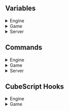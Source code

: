 ## Variables

<details>
  <summary>Engine</summary>

| Variable                 | Type               | Min | Default | Max     | Description |
| -------------------------|--------------------|-----|---------|---------|-------------|
| aaenvmap                 | Persistent integer | 0   | 1       | 1       |
| allfaces                 | Integer            | 0   | 0       | 1       | Allows texturing commands to apply the new texture to all the sides of the selected geometry.
| amd_eal_bug              | Integer            | 0   | 0       | 1       |
| amd_pf_bug               | Integer            | 0   | 0       | 1       |
|animationinterpolationtime| Integer            | 0   |  200    |  1000   |
| aodepthformat            | Integer            | 1   | 0       | 0       |
| aoderiv                  | Integer            | -1  | 1       | 1       |
| attachradius             | Integer            | 1   | 100     | 1000    |
| avatarfov                | Integer            | 10  | 40      | 100     | Field of view of the avatar (first person weapon).
| avatarzoomfov            | Integer            | 10  | 25      | 60      | Field of view of the avatar (first person weapon) while zoomed in. Currently read-only.
| batchdecals              | Integer            | 0   |  1      |  1      |
| batchgeom                | Integer            | 0   |  1      |  1      |
| clampsky                 | Integer            | 0   |  1      |  1      |
| compresspng              | Persistent integer | 0   | 9       | 9       |
| compresstga              | Persistent integer | 0   | 1       | 1       |
| connectname              | Persistent string  | N/A | N/A     | N/A     |
| csmcull                  | Integer            | 0   |  1      |  1      |
| csmfarplane              | Integer            | 64  |  1024   |  16384  |
| csminoq                  | Integer            | 0   |  1      |  1      |
| csmnearplane             | Integer            | 1   |  1      |  16     |
| cullparticles            | Integer            | 0   |  1      |  1      |
| dbgalias                 | Integer            | 0   | 4       | 1000    |
| dbgcolmesh               | Integer            | 0   | 0       | 1       |
| dbgdds                   | Integer            | 0   |  0      |  1      |
| dbgexts                  | Integer            | 0   | 0       | 1       |
| dbggrass                 | Integer            | 0   | 0       | 1       |
| dbgmodes                 | Integer            | 0   | 0       | 1       |
| dbgmovie                 | Integer            | 0   | 0       | 1       |
| dbgpcull                 | Integer            | 0   |  0      |  1      |
| dbgpseed                 | Integer            | 0   |  0      |  1      |
| dbgshader                | Integer            | 0   |  1      |  2      |
| dbgsound                 | Integer            | 0   |  0      |  1      |
| dbgstain                 | Integer            | 0   |  0      |  1      |
| dbgubo                   | Integer            | 0   |  0      |  1      |
| dbgvars                  | Integer            | 0   | 0       | 1       |
| debugao                  | Integer            | 0   | 0       | 1       |
| debugbloom               | Integer            | 0   | 0       | 1       |
| debugdepth               | Integer            | 0   | 0       | 1       |
| debuglightscissor        | Integer            | 0   |  0      |  1      |
| debugrefract             | Integer            | 0   | 0       | 1       |
| debugrh                  | Integer            | -1  | 0       | RH_MAXSPLITS*(RH_MAXGRID + 2) |
| debugrsm                 | Integer            | 0   | 0       | 2       |
| debugshadowatlas         | Integer            | 0   | 0       |  3      |
| debugsmaa                | Integer            | 0   | 0       | 5       |
| debugstencil             | Integer            | 0   | 0       | 0xFF    |
| debugtqaa                | Integer            | 0   | 0       | 2       |
| defershaders             | Integer            | 0   |  1      |  1      |
| depthfaillights          | Integer            | 0   |  1      |  1      |
| depthtestlights          | Integer            | 0   |  2      |  2      |
| desktoph                 | Integer            | 1   | 0       | 0       |
| desktopw                 | Integer            | 1   | 0       | 0       |
| dtoutline                | Integer            | 0   |  1      |  1      |
| editcursor               | Integer            | 0   | 1       | 1       |
| editing                  | Integer            | 1   | 0       | 0       |
| entautoviewdist          | Integer            | 0   | 25      | 100     |
| entcamdir                | Persistent integer | 0   | 1       | 1       |
| entdrop                  | Integer            | 0   | 2       | 3       |
| entitysurf               | Integer            | 0   | 0       | 1       |
| entmovingshadow          | Integer            | 0   | 1       | 1       |
| entselradius             | Integer            | 0   | 2       | 10      |
| entselsnap               | Integer            | 0   | 0       | 1       |
| envmapbb                 | Integer            | 0   | 0       | 1       |
| envmapradius             | Integer            | 0   | 128     | 10000   |
| flarecutoff              | Persistent integer | 0   | 1000    | 10000   |
| flaresize                | Persistent integer | 20  | 100     | 500     |
| floatspeed               | Integer            | 1   | 100     | 10000   |
| fogoverlay               | Integer            | 0   | 1       | 1       |
| forcespotlights          | Integer            | 1   |  0      |  0      |
| frametimer               | Integer            | 0   | 0       | 1       |
| fullbright               | Integer            | 0   | 0       | 1       |
| fullbrightlevel          | Integer            | 0   | 160     | 255     |
| fullbrightmodels         | Persistent integer | 0   | 0       | 200     |
| gcolorclear              | Integer            | 0   |  1      |  1      |
| gdepthclear              | Integer            | 0   |  1      |  1      |
| gdepthformat             | Integer            | 1   | 0       | 0       |
| ghasstencil              | Integer            | 1   | 0       | 0       |
| glcompat                 | Integer            | 1   | 0       | 0       |
| glerr                    | Integer            | 0   | 0       | 1       |
| glslversion              | Integer            | 1   | 0       | 0       |
| glversion                | Integer            | 1   | 0       | 0       |
| gpuskel                  | Persistent integer | 0   | 0       | 1       |
| gridlookup               | Integer            | 0   | 0       | 1       |
| hdraccummillis           | Integer            | 1   | 33      | 1000    |
| hdrreduce                | Integer            | 0   | 2       | 2       |
| hidechanges              | Integer            | 0   | 0       | 1       |
| hidehud                  | Integer            | 0   | 0       | 1       |
| hidestats                | Integer            | 0   | 0       | 1       |
| hwcubetexsize            | Integer            | 1   |  0      |  0      |
| hwmaxaniso               | Integer            | 1   |  0      |  0      |
| hwtexsize                | Integer            | 1   |  0      |  0      |
| hwtexunits               | Integer            | 1   |  0      |  0      |
| hwvtexunits              | Integer            | 1   |  0      |  0      |
| intel_mapbufferrange_bug | Integer            | 0   | 0       | 1       |
| intel_texalpha_bug       | Integer            | 0   | 0       | 1       |
| invalidcubeguard         | Integer            | 0   | 1       | 1       |
| lastdisconnectreason     | Read-only string   | N/A | N/A     | N/A     |
| lightpassesused          | Integer            | 1   |  0      |  0      |
| lightsoccluded           | Integer            | 1   |  0      |  0      |
| lightsvisible            | Integer            | 1   |  0      |  0      |
| lighttilealignh          | Integer            | 1   |  16     |  256    |
| lighttilealignw          | Integer            | 1   |  16     |  256    |
| lnblendpower             | Floating point     | 0   | 6.0f    | 1000    |
| lnjittermillis           | Integer            | 0   | 100     | 1000    |
| lnjitterradius           | Integer            | 0   | 3       | 100     |
| lnjitterscale            | Floating point     | 0   | 0.2f    | 10      |
| lnscrollmillis           | Integer            | 1   | 250     | 5000    |
| lnscrollscale            | Floating point     | 0   | 0.05f   | 10      |
| mainmenu                 | Read-only Integer  | 1   | 1       | 0       |
| mapmusic                 | String             | N/A | N/A     | N/A     | Music track of a map. Each time we load a map, this variable is updated with the current map's music track (if available).
| maptitle                 | String             | N/A | "Untitled Map by Unknown" | N/A | Title of a map. Each time we load a map, this variable is updated with the current map's title (if available).
| mastermotd               | String             | N/A | N/A     | N/A     |
| maxdrawbufs              | Integer            | 1   | 0       | 0       |
| maxdualdrawbufs          | Integer            | 1   | 0       | 0       |
| maxfsuniforms            | Integer            | 1   |  0      |  0      |
| maxgrass                 | Integer            | 10  | 10000   | 10000   |
| maxmerge                 | Integer            | 0   | 6       | 12      |
| maxmodelradiusdistance   | Integer            | 10  |  200    |  1000   |
| maxpvsblocker            | Integer            | 1   | 512     | 1<<16   |
| maxskelanimdata          | Integer            | 1   | 192     | 0       |
| maxtexoffset             | Integer            | 1   |  0      |  0      |
| maxtexrectoffset         | Integer            | 1   |  0      |  0      |
| maxvsuniforms            | Integer            | 1   |  0      |  0      |
| mesa_swap_bug            | Integer            | 0   | 0       | 1       |
| mesa_texrectoffset_bug   | Integer            | 0   | 0       | 1       |
| minface                  | Integer            | 0   | 4       | 12      |
| mintexoffset             | Integer            | 1   |  0      |  0      |
| mintexrectoffset         | Integer            | 1   |  0      |  0      |
| mipvis                   | Integer            | 0   | 0       | 1       |
| modelpreviewfov          | Integer            | 10  | 20      | 100     |
| modelpreviewpitch        | Integer            | -90 | -15     | 90      |
| movieaccelblit           | Integer            | 0   | 0       | 1       |
| movieaccelyuv            | Integer            | 0   | 1       | 1       |
| moviedir                 | Persistent string  | N/A | "movie" | N/A     | Similarly to `screenshotdir`, directory to which movies are saved.
| msaadepthblit            | Integer            | 0   | 0       | 1       |
| msaalight                | Integer            | 1   | 0       | 0       |
| msaamaxcolortexsamples   | Integer            | 1   | 0       | 0       |
| msaamaxdepthtexsamples   | Integer            | 1   | 0       | 0       |
| msaamaxsamples           | Integer            | 1   | 0       | 0       |
| msaaminsamples           | Integer            | 1   | 0       | 0       |
| msaasamples              | Integer            | 1   | 0       | 0       |
| numcpus                  | Integer            | 1   | 1       | 16      |
| numoctaents              | Integer            | 1   | 0       | 0       |
| octaentsize              | Integer            | 0   | 64      | 1024    |
| oqdist                   | Integer            | 0   |  256    |  1024   |
| oqdynent                 | Integer            | 0   |  1      |  1      |
| oqfrags                  | Integer            | 0   |  8      |  64     |
| oqgeom                   | Integer            | 0   |  1      |  1      |
| oqlights                 | Integer            | 0   |  1      |  1      |
| oqmm                     | Integer            | 0   |  4      |  8      |
| oqvol                    | Integer            | 0   |  1      |  1      |
| oqwait                   | Integer            | 0   |  1      |  1      |
| outline                  | Integer            | 0   |  0      |  1      |
| paintblendmapdelay       | Integer            | 1   | 500     | 3000    |
| paintblendmapinterval    | Integer            | 1   | 30      | 3000    |
| passthroughcube          | Integer            | 0   | 1       | 1       |
| passthroughent           | Integer            | 0   | 1       | 1       |
| passthroughsel           | Integer            | 0   | 0       | 1       |
| physinterp               | Integer            | 0   | 1       | 1       |
| printvbo                 | Integer            | 0   | 0       | 1       |
| progressbackground       | Integer            | 0   | 0       | 1       |
| pvsleafsize              | Integer            | 1   | 64      | 1024    |
| ragdollairfric           | Floating point     | 0   | 0.996f  | 1       |
| ragdollbodyfric          | Floating point     | 0   | 0.95f   | 1       |
| ragdollbodyfricscale     | Floating point     | 0   | 2       | 10      |
| ragdollconstrain         | Integer            | 1   | 7       | 100     |
| ragdollexpireoffset      | Integer            | 0   | 2500    | 30000   |
| ragdolleyesmooth         | Floating point     | 0   | 0       | 1       |
| ragdolleyesmoothmillis   | Integer            | 1   | 1       | 10000   |
| ragdollgravity           | Floating point     | 0   | 198.0f  | 200     |
| ragdollgroundfric        | Floating point     | 0   | 0.8f    | 1       |
| ragdollrotfric           | Floating point     | 0   | 0.85f   | 1       |
| ragdollrotfricstop       | Floating point     | 0   | 0.1f    | 1       |
| ragdolltimestepmax       | Integer            | 1   | 10      | 50      |
| ragdolltimestepmin       | Integer            | 1   | 5       | 50      |
| ragdollunstick           | Floating point     | 0   | 10      | 1e3f    |
| ragdollwaterexpireoffset | Integer            | 0   | 4000    | 30000   |
| ragdollwaterfric         | Floating point     | 0   | 0.85f   | 1       |
| replayparticles          | Integer            | 0   |  1      |  1      |
| rhclipgrid               | Integer            | 0   | 1       | 1       |
| rhdynmm                  | Integer            | 0   | 0       | 1       |
| rhdyntex                 | Integer            | 0   | 0       | 1       |
| rhinoq                   | Integer            | 0   |  1      |  1      |
| rsmcull                  | Integer            | 0   | 1       | 1       |
| savebak                  | Persistent integer | 0   | 2       | 2       | Controls whether `.bak` files (backups) of the map we are editing are saved at each map save (`/savemap`).
| scaledds                 | Integer            | 0   |  2      |  4      |
| screenshotdir            | Persistent string  | N/A | "screenshot" | N/A| Directory to which screenshots are saved (`*/screenshot`).
| screenshotformat         | Persistent integer | 0   | IMG_PNG | NUMIMG-1|
| screenshotquality        | Persistent integer | 0   | 97      | 100     |
| sdl_xgrab_bug            | Integer            | 0   | 0       | 1       |
| selectcorners            | Integer            | 0   | 0       | 1       |
| selectionsurf            | Integer            | 0   | 0       | 1       |
| serverip                 | String             | N/A | N/A     | N/A     |
| serveruprate             | Integer            | 0   |  0      |2147483647|
| showentradius            | Integer            | 0   | 1       | 1       |
| showsky                  | Integer            | 0   |  1      |  1      |
| smaa4x                   | Integer            | 1   | 0       | 0       |
| smaas2x                  | Integer            | 1   | 0       | 0       |
| smaat2x                  | Integer            | 1   | 0       | 0       |
| smbbcull                 | Integer            | 0   |  1      |  1      |
| smborder                 | Integer            | 0   |  3      |  16     |
| smborder2                | Integer            | 0   |  4      |  16     |
| smdistcull               | Integer            | 0   |  1      |  1      |
| smdynshadow              | Integer            | 0   |  1      |  1      |
| sminoq                   | Integer            | 0   |  1      |  1      |
| smmaxsize                | Integer            | 1   |  384    |  1024   |
| smminradius              | Integer            | 0   |  16     |  10000  |
| smminsize                | Integer            | 1   |  96     |  1024   |
| smnodraw                 | Integer            | 0   |  0      |  1      |
| smnoshadow               | Integer            | 0   |  0      |  1      |
| smquery                  | Integer            | 0   |  1      |  1      |
| smsidecull               | Integer            | 0   |  1      |  1      |
| smused                   | Integer            | 1   |  0      |  0      |
| smviscull                | Integer            | 0   |  1      |  1      |
| softexplosion            | Persistent integer | 0   | 0       | 1       |
| softexplosionblend       | Integer            | 1   | 16      | 64      |
| statrate                 | Integer            | 1   | 200     | 1000    |
| stereo                   | Integer            | 0   |  1      |  1      |
| testtags                 | Integer            | 0   | 0       | 1       |
| testtricol               | Integer            | 0   | 0       | 2       |
| textinputfilter          | Integer            | 0   | 5       | 1000    |
| thirdperson              | Integer            | 0   | 0       | 2       |
| tqaaresolvegather        | Integer            | 1   | 0       | 0       |
| usedds                   | Integer            | 0   |  1      |  1      |
| usetexcompress           | Integer            | 1   | 0       | 0       |
| usetexgather             | Integer            | 1   | 0       | 0       |
| useubo                   | Integer            | 1   | 0       | 0       |
| usevdelta                | Integer            | 1   | 0       | 0       |
| volderiv                 | Integer            | -1  |  1      |  1      |
| waterlod                 | Persistent integer | 0   | 1       | 3       |
| waterreflectstep         | Persistent integer | 1   | 32      | 10000   |
| watersubdiv              | Persistent integer | 0   | 2       | 3       |
| wireframe                | Integer            | 0   | 0       | 1       |
| zoom                     | Integer            | -1  | 0       | 1       |
| tqaa,                    | Persistent integer | 0   | 0       | 1       |
| tqaamovemask             | Persistent integer | 0   | 1       | 1       |
| fxaa                     | Persistent integer | 0   | 0       | 1       |
| fxaaquality              | Persistent integer | 0   | 1       | 3       |
| fxaagreenluma            | Persistent integer | 0   | 0       | 1       |
| smaa                     | Persistent integer | 0   | 0       | 1       |
| smaaspatial              | Persistent integer | 0   | 1       | 1       |
| smaaquality              | Persistent integer | 0   | 2       | 3       |
| smaacoloredge            | Persistent integer | 0   | 0       | 1       |
| smaagreenluma            | Persistent integer | 0   | 0       | 1       |
| smaadepthmask            | Integer            | 0   | 1       | 1       |
| smaastencil              | Integer            | 0   | 1       | 1       |
| blendpaintmode           | Integer            | 0   | 0       | 5       |
| blendtexsize             | Peristent Integer  | 0   | 9       | 11      |
| rate                     | Integer            | 0   | 0       | 1024    |
| throttle_interval,       | Integer            | 0   | 5       | 30      |
| throttle_accel           | Integer            | 0   | 2       | 32      |
| throttle_decel           | Integer            | 0   | 2       | 32      |
| maxcon                   | Persistent integer | 10  | 200     | 1000    |
VARNP(dynlights, usedynlights, 0, 1, 1);
| grassanimmillis          | Read-only integer  | 0   | 3000    | 60000   |
| grassscale               | Read-only integer  | 1   | 2       | 64      |
| relativemouse            | Integer            | 1   | 1       | 0       |
| relativemouse            | Persistent integer | 0   | 1       | 1       |
| fullscreen               | Persistent integer | 0   | 1       | 1       |
| confilter                | Persistent hex integer | 0   | 0xFFC4C0 | 0xFFFFFF |
| fullconfilter            | Persistent hex integer | 0   | 0xFFFFFF | 0xFFFFFF |
| miniconfilter            | Persistent hex integer | 0   | 0        | 0xFFFFFF |

</details>

<details>
  <summary>Game</summary>

| Variable            | Type               | Min | Default | Max               | Description |
| --------------------|--------------------|-----|---------|-------------------|-------------|
| aidebug             | Integer            | 0   | 0       | 6                 |
| aiforcegun          | Integer            | -1  | -1      | Max weapons       | Forces the bots to use the specified weapon (offline mode only).
| allycrosshair       | Persistent Integer | 0   | 1       | 1                 | Controls whether the ally crosshair appears while the player is aiming at an ally.
| animoverride        | Integer            |-1   | 0       | Max animations    | Imposes the specified animation on all animated entities.
| autoauth            | Persistent integer | 0   | 1       | 1                 |
| autoswitch          | Persistent integer | 0   | 1       | 1                 | Whether we automatically switch to a newly acquired weapon that was not previously in our arsenal.
| blood               | Persistent integer | 0   | 1       | 1                 | Enables or disables blood particles.
| chatsound           | Persistent integer | 0   | 1       | 1                 | Enables or disables the chat beep sound.
| deadpush            | Persistent integer | 1   | 2       | 20                | Determines the amount by which the push on players' corpses is multiplied when the final hit is delivered.
| deathfromabove      | Persistent integer | 0   | 1       | 1                 | Determines whether or not the camera should look down on the player's corpse when they are dead.
| dropwaypoints       | Integer            | 0   | 0       | 1                 | When enabled (set to 1), waypoints will be dropped for bots to follow wherever the player walks.
| footstepssound      | Persistent integer | 0   | 1       | 1                 | Controls whether or not footstep sounds are played.
| forceplayermodels   | Persistent integer | 0   | 0       | 1                 | If enabled (set to 1), all player models will be forced to have the same appearance.
| gore                | Persistent integer | 0   | 1       | 1                 | Determines whether or not players explode into a bunch of giblets when they are killed by an absurd amount of damage.
| goreeffect          | Persistent integer | N/A | N/A     | N/A               | Type of gore effect.
| hidedead            | Persistent integer | 0   | 0       | 1                 | Controls whether players immediately disappear after being killed.
| highlightscore      | Persistent integer | 0   | 1       | 1                 | Controls whether or not our client should be highlighted on the scoreboard.
| hitcrosshair        | Persistent integer | 0   | 400     | 1000              | Controls the duration, in milliseconds, for which the hit crosshair is visible after hitting an enemy.
| hitsound            | Persistent integer | 0   | 0       | 2                 | Determines whether a sound is played every time we hit a player.
| hudgun              | Persistent integer | 0   | 1       | 1                 | Controls whether the first-person weapon and arms are rendered or not.
| hudgunsway          | Persistent integer | 0   | 1       | 1                 | Controls whether the first-person weapon sways when moving or remains steady.
| itemtrans           | Persistent integer | 0   | 1       | 1                 | Determines the rendering behavior of unavailable items. When set to 1, unavailable items will appear transparent. When set to 0, unavailable items will not be rendered at all.
| killsound           | Persistent integer | 0   | 1       | 2                 | Determines whether a ping sound is played every time we kill a player.
| maxradarscale       | Persistent integer | 0   | 1024    | 10000             |
| minimapalpha        | Persistent float   | 0   | 1       | 1                 |
| minradarscale       | Persistent integer | 0   | 384     | 10000             |
| muzzleflash         | Persistent integer | 0   | 1       | 1                 | Determines whether the muzzle flash particle of the gun will appear or not when shooting.
| playercolor         | Persistent integer | 0   | 4       | Max colors        | Specifies the color of the player's skin.
| playercolorblue     | Persistent integer | 0   | 0       | Max blue colors   | Specifies the skin color of the player on Team Aesir.
| playercolorred      | Persistent integer | 0   | 0       | Max red colors    | Specifies the skin color of the player on Team Vanir.
| playermodel         | Persistent integer | 0   | 0       | Max player models | Specifies the player model our player should use.
| playersearch        | Persistent integer | 0   | 3       | 10                |
| playheadshotsound   | Persistent integer | 0   | 1       | 2                 | Determines whether headshots will produce a distinct sound.
| radarteammates      | Persistent integer | 0   | 1       | 1                 | Determines whether teammates are visible in the radar.
| ragdoll             | Persistent integer | 0   | 1       | 1                 | Allows enabling or disabling ragdoll physics for models that support them.
| ragdollfade         | Persistent integer | 0   | 400     | 5000              | Represents the duration in milliseconds that ragdolls take to fade completely.
| ragdollmillis       | Persistent integer | 0   | 10000   | 300000            | Determines the duration in milliseconds for which ragdolls remain visible before they start to fade.
| regensound          | Persistent integer | 0   | 1       | 1                 | Controls whether or not a sound is played while players regenerate health.
| showclientnum       | Persistent integer | 0   | 1       | 1                 | Controls whether to display the client number of players on the scoreboard or not.
| showconnecting      | Persistent integer | 0   | 1       | 1                 | Controls whether or not to display connecting players on the scoreboard.
| showmodeinfo        | Persistent integer | 0   | 1       | 1                 | Controls whether or not a console message is displayed, showing gamemode and mutators information at the start of the game.
| showping            | Persistent integer | 0   | 1       | 1                 | Controls whether to display the ping of players on the scoreboard or not.
| showpj              | Persistent integer | 0   | 1       | 1                 | Controls whether to display the PJ (packet jump) of players on the scoreboard or not.
| showservinfo        | Persistent integer | 0   | 1       | 1                 | Controls whether to display server information such as server name and IP on the scoreboard.
| showspectators      | Persistent integer | 0   | 1       | 1                 | Controls whether a list of spectators should be displayed on the scoreboard or not.
| showwaypoints       | Persistent integer | 0   | 1       | 1                 | Controls the visibility of bot waypoints.
| showwaypointsradius | Persistent integer | 0   | 200     | 10000             |
| smoothdist          | Persistent integer | 0   | 32      | 64                |
| smoothmove          | Persistent integer | 0   | 75      | 100               |
| specmode            | Integer            | 0   | 0       | 2                 | Controls which spectator mode is enabled (free roam, following in first person or third person).
| swayrollfactor      | Floating point     | 1   | 3       | 30                | Multiplies the camera roll by the specified amount and applies it to the first-person weapon and arms.
| swayside            | Floating point     | 0   | 0.06f   | 1                 | Determines the amount of side sway for the first-person weapon.
| swaystep            | Floating point     | 1   | 39.2f   | 1                 |
| swayup              | Floating point     | -1  | 0.11f   | 1                 | Controls the amount of vertical sway that affects our first-person avatar.
| teamcolortext       | Persistent integer | 0   | 1       | 1                 | Controls whether console messages use team colors for player names or not.
| teleteam            | Integer            | 0   | 1       | 1                 | Whether or not to disable teleports in team modes.
| testanims           | Integer            | 0   | 0       | 1                 | If set to 1, this variables operates similarly to "/thirdperson 2", but the yaw of our player is locally unchanged to facilitate animation testing.
| testpitch           | Integer            | -90 | 0       | 90                | Sets player model pitch to the specified number.

</details>

<details>
  <summary>Server</summary>

| Variable             | Type                 | Min | Default             | Max        | Description|
| ---------------------|----------------------|-----|---------------------|------------|------------|
| adminpass            | String               | N/A | N/A                 | N/A        | Allows you to gain administrator privileges by `/setmaster password_here`.
| autorecorddemo       | Integer              | 0   | 0                   | 1          | Whether or not to enable server-side demo recording automatically for every match (0 = always, 1 = when requested).
| botnames             | String               | N/A | N/A                 | N/A        | Generates a list of the bot names used in a server.
| ctftkpenalty         | Integer              | 0   | 1                   | 1          | Whether or not teamkilling the flag runner in CTF should disallow the teamkiller from picking up the flag.
| demodir              | Persistent string    | N/A | N/A                 | N/A        | Sets the directory to which demos are saved.
| lockmaprotation      | Integer              | N/A | N/A                 | N/A        | Whether or not to allow players to vote on maps not in the rotation (0 = any vote, 1 = master votes only, 2 = administrator votes only).
| mastername           | String               | N/A | master.tesseract.gg | N/A        | Sets the master server address.
| masterport           | Integer              | 1   | 41999               | 0xFFFF     | Sets the master server port.
| maxclients           | Integer              | 0   | 8                   | 128        | Max players a server can accept.
| maxdupclients        | Integer              | 0   | 0                   | 128        | Maximum number of duplicate clients allowed on a server.
| maxdemos             | Integer              | 0   | 5                   | 25         | Max demos a server can store.
| maxdemosize          | Integer              | 0   | 16                  | 31         | Max size of a demo.
| modifiedmapspectator | Integer              | 0   | 1                   | 2          | Whether or not to automatically spectate players who are playing on a modified version of the current map.
| overtime             | Integer              | 0   | 1                   | 1          | Whether or not overtime is enabled for matches.
| persistteams         | Integer              | 0   | 1                   | 1          | Whether or not teams should persist across matches and avoid autobalancing.
| publicserver         | Integer              | 0   | 1                   | 2          | Level of freedom in the server: when set to 0, allows `/setmaster 1` and locked/private modes. When set to 1, can only gain master by `/auth` or administrator privileges, and does not allow locked/private modes. When set to 2, allows `/setmaster 1` but disallows private modes.
| restrictdemos        | Integer              | 0   | 1                   | 1          | Controls whether administrator privileges are necessary to record a demo.
| restrictgamespeed    | Integer              | 0   | 1                   | 1          | Controls whether master privileges are necessary to change game speed.
| restrictpausegame    | Integer              | 0   | 1                   | 1          | Controls whether master privileges are necessary to pause the current game.
| serverauth           | String               | N/A | N/A                 | N/A        | Domain to use for local authkeys to the server so people can authenticate by `/auth domain_here`; the string must not be empty and should be unique to your server.
| serverbotbalance     | Integer              | 0   | 1                   | 1          | Enables automatic team balancing for bots if 1 and disables it if 0. Only privileged or local players can use this command.
| serverbotlimit       | Integer              | 0   | 8                   | 32         | Max number of bots a server can accept.
| serverip             | String               | N/A | N/A                 | N/A        | Sets the server IP.
| servermotd           | String               | N/A | N/A                 | N/A        | Optional console message to send to players on connect.
| servername           | String               | N/A | N/A                 | N/A        | Name of the server which is primarily displayed on the server browser. In Tesseract this variable is `serverdesc`.
| serverpass           | String               | N/A | N/A                 | N/A        | Optional password required to connect to the server.
| serverport           | Integer              | 0   | 4200                | 0xFFFF     | Specifies the port the server we are hosting should bind/listen to.
| serveruprate         | Integer              | 0   | 0                   | 2147483647 |
| spectatorchat        | Integer              | 0   | 0                   | 1          | Whether or not chat messages sent by spectators should be visible to players. When 0, spectators are allowed to chat with players (default); when 1, spectators are only allowed to chat with other spectators.
| updatemaster         | Integer              | 0   | 1                   | 1          | Toggles whether or not the server should report to the master server.

</details>

## Commands

<details>
  <summary>Engine</summary>
  Coming soon™
</details>

<details>
  <summary>Game</summary>

| Command                 | Arguments  | Description
| ------------------------|------------|---------------------
| allowthirdperson        | N/A        | Command that returns a boolean value: 1 if `thirdperson` is allowed, 0 if not.
| auth                    |
| authkey                 |
| authkick                |
| botadd                  | 1          | Adds a bot with a random player model and name, using the skill level specified as the first argument. It can be used offline or by players with a certain level of privilege on the server.
| botbalance              |
| botdel                  | N/A        | Kicks the most recent bot that was added. It can be used offline or by players with a certain level of privilege on the server.
| botlimit                |            |
| checkmaps               |            |
| clearbans               | N/A        | Clears every ban that has been issued. Bans are automatically cleared when a server is empty.
| cleardemos              | N/A        | Clears all demos saved in a server.
| clearwaypoints          | N/A        | Clears all waypoints without needing to reload a map.
| clearwpcache            |            | Clears waypoints cache.
| cycleweapon             |            |
| dauth                   |            |
| dauthkick               |            |
| delselwaypoints         | N/A        | Clears waypoints inside grid selection.
| dropflag                | N/A        | Drops the flag we are holding in CTF modes.
| follow                  | N/A        |
| gamespeed               |            |
| genauthkey              |            |
| getaccuracy             |            |
| getclientammo           |            |
| getclientcolor          |            |
| getclientcolorname      |            |
| getclientdeaths         |            |
| getclientfrags          |            |
| getclienthealth         |            |
| getclientmaxhealth      |            |
| getclientmodel          |            |
| getclientname           |            |
| getclientnum            |            |
| getclientpowerup        |            |
| getclientpowerupmillis  |            |
| getclientprivilege      |            |
| getclientscore          |            |
| getclientshield         |            |
| getclientteam           |            |
| getclientweapon         |            |
| getdeaths               |            |
| getdemo                 |            |
| getflags                |            |
| getfollow               |            |
| getfrags                |            |
| getkillfeedactor        |            |
| getkillfeedcrit         |            |
| getkillfeedtarget       |            |
| getkillfeedweap         |            |
| getmap                  | N/A        | Downloads the map that is available on the server if it has been sent with `sendmap`. Only used in the map editor.
| getmastermode           |            |
| getmastermodename       |            |
| getmode                 |            |
| getmodename             |            |
| getmodeprettyname       |            |
| getmutators             |            |
| getmutdesc              |            |
| getname                 |            |
| getnextmode             |            |
| getnextmutators         |            |
| getplayercolor          |            |
| getscorelimit           |            |
| getservauth             |            |
| getservdesc             |            |
| getteam                 |            |
| getteamname             |            |
| getteamscore            |            |
| gettotaldamage          |            |
| gettotalshots           |            |
| getweapon               |            |
| goto                    |            |
| gotosel                 |            |
| hasauthkey              |            |
| hashpwd                 |            |
| ignore                  |            |
| intermission            | N/A        | Returns a boolean value: 1 if the game has ended (intermission), 0 if not.
| isadmin                 |            |
| isai                    |            |
| isauth                  |            |
| isdead                  |            |
| isignored               |            |
| islagged                |            |
| ismaster                |            |
| isspectator             |            |
| kick                    |            |
| listclients             |            |
| listdemos               |            |
| loadwaypoints           |            |
| loopscoreboard          |            |
| map                     |            |
| mastermode              |            |
| melee                   | N/A        | Performs a melee attack.
| mode                    |            |
| movewaypoints           |            |
| mutator                 |            |
| mute                    |            |
| name                    |            |
| nextfollow              |            |
| nextweapon              |            |
| numscoreboard           |            |
| paused                  |            |
| pausegame               |            |
| prettygamespeed         |            |
| primary                 | N/A        | Fires the primary fire of the selected weapon. In other Cube games, this command is usually replaced with `shoot`. If used when dead, the player is also respawned.
| recorddemo              |            |
| refreshscoreboard       |            |
| registertip             |            |
| respawn                 | N/A        | Respawns our client if the spawn delay has expired.
| sauth                   |            |
| sauthkick               |            |
| saveauthkeys            |            |
| savewaypoints           |            |
| say                     |            |
| sayteam                 |            |
| scoreboardhighlight     |            |
| scoreboardmap           |            |
| scoreboardmode          |            |
| scoreboardmultiplayer   |            |
| scoreboardping          |            |
| scoreboardpj            |            |
| scoreboardservinfo      |            |
| scoreboardshowclientnum |            |
| scoreboardshowfrags     |            |
| scoreboardstatus        |            |
| scoreboardtime          |            |
| secondary               | N/A        | Fires the secondary fire of the selected weapon. If used when dead, the player is also respawned.
| sendmap                 | N/A        | Sends the map to the server so that it can be downloaded with `getmap`.
| servcmd                 |            |
| servinfoicon            |            |
| servinfomastermode      |            |
| servinfomastermodename  |            |
| servinfomode            |            |
| servinfomodename        |            |
| servinfotime            |            |
| setmaster               |            |
| setteam                 |            |
| setweapon               |            |
| spectating              | N/A        | Returns a boolean value: 1 if our client is spectating, 0 if not.
| spectator               |            |
| stopdemo                |            |
| suicide                 | N/A        | Immediately kills our player.
| taunt                   | N/A        | Plays the current character's taunt animation and voice line if available.
| team                    |            |
| timeremaining           |            |
| unignore                |            |
| unmute                  |            |
| useitem                 |            |
| weapon                  |            |
| whisper                 |            |

</details>

<details>
  <summary>Server</summary>

| Command           | Arguments  | Description
| ------------------|------------|---------------------
| adduser           | 4          |
| clearipbans       | N/A        | Forgets about all of the issued IP bans.
| clearusers        | N/A        |
| ipban             | 1          | Issues an IP ban.
| maprotation       | 4          | Defines server's map rotation.
| maprotationreset  | N/A        | Resets map rotation in a server.
| startlistenserver | N/A        | Starts a listen server from within a running game client.
| stoplistenserver  | N/A        | Stops a listen server from within a running game client.
| teamkillkick      | 3          | Specifies the gamemode in which the teamkill limit is used, the maximum number of teamkills a player is allowed to commit and the duration of teamkill auto-kicks.
| teamkillkickreset | N/A        | Removes automatic kicks triggered by an excessive amount of teamkills (specified with `teamkillkick`).

</details>

## CubeScript Hooks

<details>
  <summary>Engine</summary>

| Name              | Description
| ------------------|----------------------------------------------------------------------------------------------------|
| resetgl           | Triggers when we apply settings changes and we need to reset OpenGL.                               |
| resetshaders      | Triggers when we apply settings changes and we need to reset the shaders.                          |
| resetsound        | Triggers when we apply settings changes and we need to reset audio.                                |

</details>

<details>
  <summary>Game</summary>

| Name              | Description
| ------------------|----------------------------------------------------------------------------------------------------|
| on_connect        | Triggers every time our client successfully connects to a server, being it local or not.           |
| on_death          | Triggers each time our client dies.                                                                |
| on_disconnect     | Triggers every time our client disconnects from a server, being it local or not.                   |
| on_edittoggle     | Triggers when we enter edit mode (originally `edittoggled`).                                       |
| on_intermission   | Triggers when a game ends and intermission starts (originally `intermission`).                     |
| on_kill           | Triggers when our client kills another.                                                            |
| on_killfeed       | Triggers each time a player dies.                                                                  |
| on_mainmenutoggle | Triggers when the main menu is opened (usually by pressing "ESC") (originally `mainmenutoggled`).  |
| on_mapstart       | Triggers when a map has finished loading (originally `mapstart`).                                  |
| on_spawn          | Triggers when our client spawns.                                                                   |
| on_suicide        | Triggers each time we kill our own player.                                                         |
| on_teamkill       | Triggers each time we kill an ally.                                                                |

</details>
